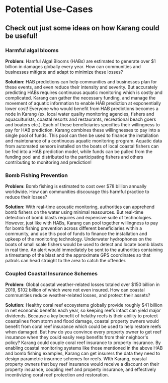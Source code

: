 # Potential Use-Cases

## Check out just some ideas on how Karang could be useful!

### Harmful algal blooms
**Problem:** Hamful Algal Blooms (HABs) are estimated to generate over $1 billion in damages globally every year. How can communities and businesses mitigate and adapt to minimize these losses?

**Solution:** HAB predictions can help communities and businesses plan for these events, and even reduce their intensity and severity. But accurately predicting HABs requires continuous aquatic monitoring which is costly and complicated. Karang can gather the necessary funding, and manage the movement of aquatic information to enable HAB prediction at exponentially lower cost! Everyone who would benefit from HAB predictions becomes a node in Karang (ex. local water quality monitoring agencies, fishers and aquaculturists, coastal resorts and restaurants, recreational beach goers and boaters etc.). Each of these beneficiaries specifies their willingness to pay for HAB prediction. Karang combines these willingnesses to pay into a single pool of funds. This pool can then be used to finance the installation and maintenance of a continuous aquatic monitoring program. Aquatic data from automated sensors installed on the boats of local coastal fishers can be fed into a HAB prediction model, while funds can be pulled from the funding pool and distributed to the participating fishers and others contributing to monitoring and prediction!

### Bomb Fishing Prevention
**Problem:** Bomb fishing is estimated to cost over $78 billion annually worldwide. How can communities discourage this harmful practice to reduce their losses?

**Solution:** With real-time acoustic monitoring, authorities can apprehend bomb fishers on the water using minimal reasources. But real-time detection of bomb blasts requires and expensive suite of technologies. However, just like with HABs, Karang can pool together willingness to pay for bomb fishing prevention across different beneficiaries within a community, and use this pool of funds to finance the installation and upkeep of the monitoring technology. Underwater hydrophones on the boats of small scale fishers would be used to detect and locate bomb blasts in real time. An alert would immediately be sent to the authorities containing a timestamp of the blast and the approximate GPS coordinates so that patrols can head straight to the area to catch the offender.

### Coupled Coastal Insurance Schemes
**Problem:** Global coastal weather-related losses totaled over $150 billion in 2019, $102 billion of which were not even insured. How can coastal communities reduce weather-related losses, and protect their assets?

**Solution:** Healthy coral reef ecosystems globally provide roughly $41 billion in net economic benefits each year, so keeping reefs intact can yield major dividends. Because a key benefit of helathy reefs is their ability to protect coastalines from storm and flood damage, coastal property owners would benefit from coral reef insurance which could be used to help restore reefs when damaged. But how do you convince every property owner to get reef insurance when they could easily reep benefits from their neighbor's policy? Karang could couple coral reef insurance to property insurance. By enabling coastal monitoring systems like those mentioned in the above HAB and bomb fishing examples, Karang can get insurers the data they need to design parametric insurnce schemes for reefs. WIth Karang, coastal property owners that buy reef insurance would receive a discount on their property insuance, coupling reef and property insurance, and effectively incentivizing coral reef protection and restoration.
